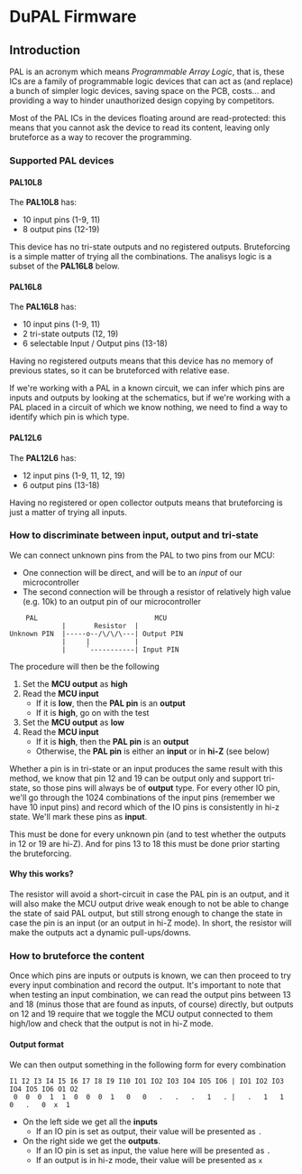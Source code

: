 # DuPAL Firmware
## Introduction
PAL is an acronym which means *Programmable Array Logic*, that is, these ICs are a family of programmable logic devices that can act as (and replace) a bunch of simpler logic devices, saving space on the PCB, costs... and providing a way to hinder unauthorized design copying by competitors.

Most of the PAL ICs in the devices floating around are read-protected: this means that you cannot ask the device to read its content, leaving only bruteforce as a way to recover the programming.

### Supported PAL devices
#### PAL10L8
The **PAL10L8** has:
- 10 input pins (1-9, 11)
- 8 output pins (12-19)

This device has no tri-state outputs and no registered outputs. Bruteforcing is a simple matter of trying all the combinations.
The analisys logic is a subset of the **PAL16L8** below.

#### PAL16L8
The **PAL16L8** has:
- 10 input pins (1-9, 11)
- 2 tri-state outputs (12, 19)
- 6 selectable Input / Output pins (13-18)

Having no registered outputs means that this device has no memory of previous states, so it can be bruteforced with relative ease.

If we're working with a PAL in a known circuit, we can infer which pins are inputs and outputs by looking at the schematics, but if we're working with a PAL placed in a circuit of which we know nothing, we need to find a way to identify which pin is which type.

#### PAL12L6
The **PAL12L6** has:
- 12 input pins (1-9, 11, 12, 19)
- 6 output pins (13-18)

Having no registered or open collector outputs means that bruteforcing is just a matter of trying all inputs.

###  How to discriminate between input, output and tri-state
We can connect unknown pins from the PAL to two pins from our MCU:
- One connection will be direct, and will be to an *input* of our microcontroller
- The second connection will be through a resistor of relatively high value (e.g. 10k) to an output pin of our microcontroller

```
    PAL                             MCU
             |       Resistor  |
Unknown PIN  |-----o--/\/\/\---| Output PIN
             |     |           |
             |     `-----------| Input PIN
```

The procedure will then be the following
1. Set the **MCU output** as **high**
2. Read the **MCU input** 
    - If it is **low**, then the **PAL pin** is an **output**
    - If it is **high**, go on with the test
3. Set the **MCU output** as **low**
4. Read the **MCU input**
    - If it is **high**, then the **PAL pin** is an **output**
    - Otherwise, the **PAL pin** is either an **input** or in **hi-Z** (see below)

Whether a pin is in tri-state or an input produces the same result with this method, we know that pin 12 and 19 can be output only and support tri-state, so those pins will always be of **output** type.
For every other IO pin, we'll go through the 1024 combinations of the input pins (remember we have 10 input pins) and record which of the IO pins is consistently in hi-z state. We'll mark these pins as **input**.

This must be done for every unknown pin (and to test whether the outputs in 12 or 19 are hi-Z). And for pins 13 to 18 this must be done prior starting the bruteforcing.

#### Why this works?
The resistor will avoid a short-circuit in case the PAL pin is an output, and it will also make the MCU output drive weak enough to not be able to change the state of said PAL output, but still strong enough to change the state in case the pin is an input (or an output in hi-Z mode).
In short, the resistor will make the outputs act a dynamic pull-ups/downs.

### How to bruteforce the content
Once which pins are inputs or outputs is known, we can then proceed to try every input combination and record the output.
It's important to note that when testing an input combination, we can read the output pins between 13 and 18 (minus those that are found as inputs, of course) directly, but outputs on 12 and 19 require that we toggle the MCU output connected to them high/low and check that the output is not in hi-Z mode.

#### Output format
We can then output something in the following form for every combination

```
I1 I2 I3 I4 I5 I6 I7 I8 I9 I10 IO1 IO2 IO3 IO4 IO5 IO6 | IO1 IO2 IO3 IO4 IO5 IO6 O1 O2
 0  0  0  1  1  0  0  0  1   0   0   .   .   .   1   . |   .   1   1   0   .   0  x  1
```

- On the left side we get all the **inputs**
    - If an IO pin is set as output, their value will be presented as `.`
- On the right side we get the **outputs**.
    - If an IO pin is set as input, the value here will be presented as `.`
    - If an output is in hi-z mode, their value will be presented as `x`
